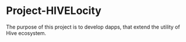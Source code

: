 # Project-HIVELocity
The purpose of this project is to develop dapps, that
extend the utility of Hive ecosystem.
